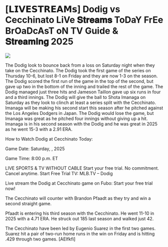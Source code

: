 #  [𝗟𝗜𝗩𝗘𝗦𝗧𝗥𝗘𝗔𝗠𝘀] Dodig vs Cecchinato LiVe 𝐒𝐭𝐫𝐞𝐚𝐦𝐬 ToDaY FrEe BrOaDcAsT oN TV Guide & 𝐒𝐭𝐫𝐞𝐚𝐦𝐢𝐧𝐠  2025  
  
  
[![](https://i.imgur.com/qSNzIqt.png)](https://movie.rssnews.media/zZYpJjA.php)  
  
The Dodig look to bounce back from a loss on Saturday night when they take on the Cecchinato. The Dodig took the first game of the series on Thursday 10-6, but lost 8-1 on Friday and they are now 1-3 on the season. The Dodig scored the first run of the game in the top of the second, but gave up two in the bottom of the inning and trailed the rest of the game. The Dodig managed just three hits and Jameson Taillon gave up six runs in four and a third innings. The Dodig will give the ball to Shota Imanaga on Saturday as they look to clinch at least a series split with the Cecchinato. Imanaga will be making his second start this season after he pitched against the Los Angeles Dodgers in Japan. The Dodig would lose the game, but Imanaga was great as he pitched four innings without giving up a hit. Imanaga is in his second season with the Dodig and he was great in 2025 as he went 15-3 with a 2.91 ERA.

How to Watch Dodig at Cecchinato Today:

Game Date: Saturday, , 2025

Game Time: 8:00 p.m. ET

LIVE SPORTS & TV WITHOUT CABLE
Start your free trial. No commitment. Cancel anytime.
Start Free Trial
TV: MLB.TV – Dodig

Live stream the Dodig at Cecchinato game on Fubo: Start your free trial now!

The Cecchinato will counter with Brandon Pfaadt as they try and win a second straight game.

Pfaadt is entering his third season with the Cecchinato. He went 11-10 in 2025 with a 4.71 ERA. He struck out 185 last season and walked just 42.

The Cecchinato have been led by Eugenio Suarez in the first two games. Suarez hit a pair of two-run home runs in the win on Friday and is hitting .429 through two games. [AEIfkfi]